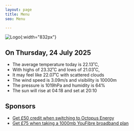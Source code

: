 ```yaml
---
layout: page
title: Menu
seo: Menu

---
```


![Logo](/images/logo.jpg){:width="832px"}

<!-- weather_marker starts -->
## On Thursday, 24 July 2025

- The average temperature today is 22.13˚C,
- With highs of 23.32˚C and lows of 21.03˚C,
- It may feel like 22.07˚C with scattered clouds
- The wind speed is 3.09m/s and visibility is 10000m
- The pressure is 1019hPa and humidity is 64%
- The sun will rise at 04:18 and set at 20:10

<!-- weather_marker ends -->

## Sponsors

- [Get £50 credit when switching to Octopus Energy](https://bit.ly/3oD1nnS)
- [Get £75 when taking a 1000mb YouFibre broadband plan](https://aklam.io/91zWhU?)
